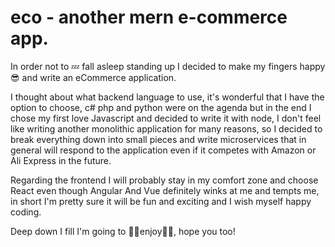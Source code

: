 # eco - another mern e-commerce app.

In order not to 💤 fall asleep standing up I decided to make my fingers happy 😎 and write an eCommerce application.

I thought about what backend language to use, it's wonderful that I have the option to choose, c# php and python were on the agenda but in the end I chose my first love Javascript and decided to write it with node, I don't feel like writing another monolithic application for many reasons, so I decided to break everything down into small pieces and write microservices that in general will respond to the application even if it competes with Amazon or Ali Express in the future.

Regarding the frontend I will probably stay in my comfort zone and choose React even though Angular And Vue definitely winks at me and tempts me, in short I'm pretty sure it will be fun and exciting and I wish myself happy coding.

Deep down I fill I'm going to 🌟🎉enjoy🎉🌟, hope you too!
